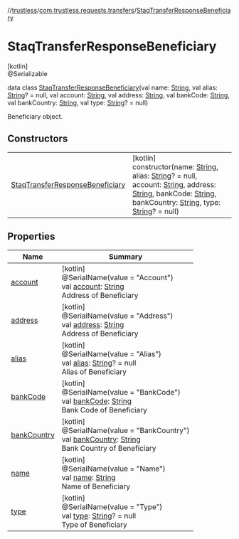 //[trustless](../../../index.md)/[com.trustless.requests.transfers](../index.md)/[StaqTransferResponseBeneficiary](index.md)

# StaqTransferResponseBeneficiary

[kotlin]\
@Serializable

data class [StaqTransferResponseBeneficiary](index.md)(val name: [String](https://kotlinlang.org/api/latest/jvm/stdlib/kotlin/-string/index.html), val alias: [String](https://kotlinlang.org/api/latest/jvm/stdlib/kotlin/-string/index.html)? = null, val account: [String](https://kotlinlang.org/api/latest/jvm/stdlib/kotlin/-string/index.html), val address: [String](https://kotlinlang.org/api/latest/jvm/stdlib/kotlin/-string/index.html), val bankCode: [String](https://kotlinlang.org/api/latest/jvm/stdlib/kotlin/-string/index.html), val bankCountry: [String](https://kotlinlang.org/api/latest/jvm/stdlib/kotlin/-string/index.html), val type: [String](https://kotlinlang.org/api/latest/jvm/stdlib/kotlin/-string/index.html)? = null)

Beneficiary object.

## Constructors

| | |
|---|---|
| [StaqTransferResponseBeneficiary](-staq-transfer-response-beneficiary.md) | [kotlin]<br>constructor(name: [String](https://kotlinlang.org/api/latest/jvm/stdlib/kotlin/-string/index.html), alias: [String](https://kotlinlang.org/api/latest/jvm/stdlib/kotlin/-string/index.html)? = null, account: [String](https://kotlinlang.org/api/latest/jvm/stdlib/kotlin/-string/index.html), address: [String](https://kotlinlang.org/api/latest/jvm/stdlib/kotlin/-string/index.html), bankCode: [String](https://kotlinlang.org/api/latest/jvm/stdlib/kotlin/-string/index.html), bankCountry: [String](https://kotlinlang.org/api/latest/jvm/stdlib/kotlin/-string/index.html), type: [String](https://kotlinlang.org/api/latest/jvm/stdlib/kotlin/-string/index.html)? = null) |

## Properties

| Name | Summary |
|---|---|
| [account](account.md) | [kotlin]<br>@SerialName(value = &quot;Account&quot;)<br>val [account](account.md): [String](https://kotlinlang.org/api/latest/jvm/stdlib/kotlin/-string/index.html)<br>Address of Beneficiary |
| [address](address.md) | [kotlin]<br>@SerialName(value = &quot;Address&quot;)<br>val [address](address.md): [String](https://kotlinlang.org/api/latest/jvm/stdlib/kotlin/-string/index.html)<br>Address of Beneficiary |
| [alias](alias.md) | [kotlin]<br>@SerialName(value = &quot;Alias&quot;)<br>val [alias](alias.md): [String](https://kotlinlang.org/api/latest/jvm/stdlib/kotlin/-string/index.html)? = null<br>Alias of Beneficiary |
| [bankCode](bank-code.md) | [kotlin]<br>@SerialName(value = &quot;BankCode&quot;)<br>val [bankCode](bank-code.md): [String](https://kotlinlang.org/api/latest/jvm/stdlib/kotlin/-string/index.html)<br>Bank Code of Beneficiary |
| [bankCountry](bank-country.md) | [kotlin]<br>@SerialName(value = &quot;BankCountry&quot;)<br>val [bankCountry](bank-country.md): [String](https://kotlinlang.org/api/latest/jvm/stdlib/kotlin/-string/index.html)<br>Bank Country of Beneficiary |
| [name](name.md) | [kotlin]<br>@SerialName(value = &quot;Name&quot;)<br>val [name](name.md): [String](https://kotlinlang.org/api/latest/jvm/stdlib/kotlin/-string/index.html)<br>Name of Beneficiary |
| [type](type.md) | [kotlin]<br>@SerialName(value = &quot;Type&quot;)<br>val [type](type.md): [String](https://kotlinlang.org/api/latest/jvm/stdlib/kotlin/-string/index.html)? = null<br>Type of Beneficiary |
